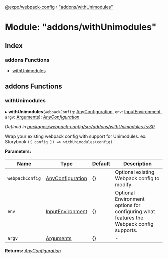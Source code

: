 [@expo/webpack-config](../README.md) › ["addons/withUnimodules"](_addons_withunimodules_.md)

# Module: "addons/withUnimodules"

## Index

### addons Functions

* [withUnimodules](_addons_withunimodules_.md#withunimodules)

## addons Functions

###  withUnimodules

▸ **withUnimodules**(`webpackConfig`: [AnyConfiguration](_types_.md#anyconfiguration), `env`: [InputEnvironment](_types_.md#inputenvironment), `argv`: [Arguments](../interfaces/_types_.arguments.md)): *[AnyConfiguration](_types_.md#anyconfiguration)*

*Defined in [packages/webpack-config/src/addons/withUnimodules.ts:30](https://github.com/expo/expo-cli/blob/bafc13a2/packages/webpack-config/src/addons/withUnimodules.ts#L30)*

Wrap your existing webpack config with support for Unimodules.
ex: Storybook `({ config }) => withUnimodules(config)`

**Parameters:**

Name | Type | Default | Description |
------ | ------ | ------ | ------ |
`webpackConfig` | [AnyConfiguration](_types_.md#anyconfiguration) | {} | Optional existing Webpack config to modify. |
`env` | [InputEnvironment](_types_.md#inputenvironment) | {} | Optional Environment options for configuring what features the Webpack config supports. |
`argv` | [Arguments](../interfaces/_types_.arguments.md) | {} | - |

**Returns:** *[AnyConfiguration](_types_.md#anyconfiguration)*

